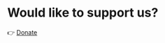 # Would like to support us?

👉 [Donate](https://www.paypal.com/donate/?hosted_button_id=PQ455ZHFLCSWJ)
